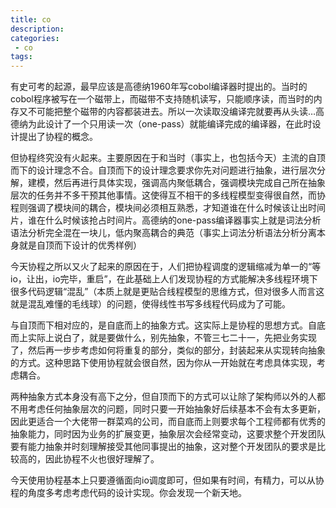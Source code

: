 ```yaml
---
title: co
description:
categories:
 - co
tags:
---
```


有史可考的起源，最早应该是高德纳1960年写cobol编译器时提出的。当时的cobol程序被写在一个磁带上，而磁带不支持随机读写，只能顺序读，而当时的内存又不可能把整个磁带的内容都装进去。所以一次读取没编译完就要再从头读…高德纳为此设计了一个只用读一次（one-pass）就能编译完成的编译器，在此时设计提出了协程的概念。

但协程终究没有火起来。主要原因在于和当时（事实上，也包括今天）主流的自顶而下的设计理念不合。自顶而下的设计理念要求你先对问题进行抽象，进行层次分解，建模，然后再进行具体实现，强调高内聚低耦合，强调模块完成自己所在抽象层次的任务并不多干预其他事情。这使得互不相干的多线程模型变得很自然，而协程则强调了模块间的耦合，模块间必须相互熟悉，才知道谁在什么时候该让出时间片，谁在什么时候该抢占时间片。高德纳的one-pass编译器事实上就是词法分析语法分析完全混在一块儿，低内聚高耦合的典范（事实上词法分析语法分析分离本身就是自顶而下设计的优秀样例）

今天协程之所以又火了起来的原因在于，人们把协程调度的逻辑缩减为单一的“等io，让出，io完毕，重启”，在此基础上人们发现协程的方式能解决多线程环境下很多代码逻辑“混乱”（本质上就是更贴合线程模型的思维方式，但对很多人而言这就是混乱难懂的毛线球）的问题，使得线性书写多线程代码成为了可能。

与自顶而下相对应的，是自底而上的抽象方式。这实际上是协程的思想方式。自底而上实际上说白了，就是要做什么，别先抽象，不管三七二十一，先把业务实现了，然后再一步步考虑如何将重复的部分，类似的部分，封装起来从实现转向抽象的方式。这种思路下使用协程就会很自然，因为你从一开始就在考虑具体实现，考虑耦合。

两种抽象方式本身没有高下之分，但自顶而下的方式可以让除了架构师以外的人都不用考虑任何抽象层次的问题，同时只要一开始抽象好后续基本不会有太多更新，因此更适合一个大佬带一群菜鸡的公司，而自底而上则要求每个工程师都有优秀的抽象能力，同时因为业务的扩展变更，抽象层次会经常变动，这要求整个开发团队要有能力抽象并时刻理解接受其他同事提出的抽象，这对整个开发团队的要求是比较高的，因此协程不火也很好理解了。

今天使用协程基本上只要遵循面向io调度即可，但如果有时间，有精力，可以从协程的角度多考虑考虑代码的设计实现。你会发现一个新天地。